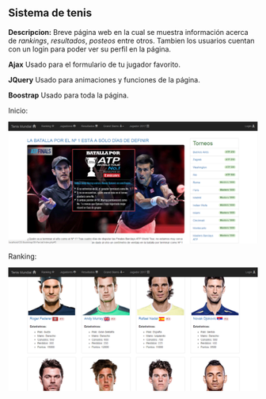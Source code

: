 ## Sistema de tenis

**Descripcion:**
Breve página web en la cual se muestra información acerca de *rankings*, *resultados*, *posteos* entre otros. Tambien los usuarios cuentan con un login para poder ver su perfil en la página.

**Ajax**
Usado para el formulario de tu jugador favorito.

**JQuery**
Usado para animaciones y funciones de la página.

**Boostrap**
Usado para toda la página.

Inicio:

![Image of inicio](img/pagina/Home.PNG)


Ranking:

![Image of ranking](img/pagina/Ranking.PNG)
